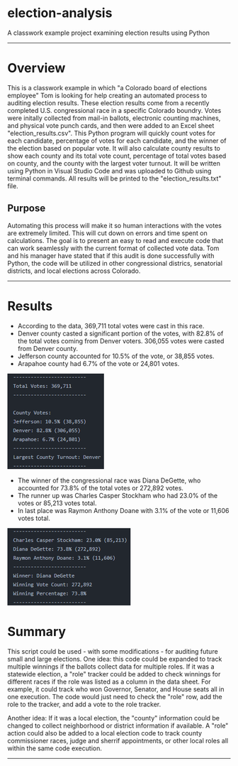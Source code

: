 # election-analysis
A classwork example project examining election results using Python

---
# Overview
This is a classwork example in which "a Colorado board of elections employee" Tom is looking for help creating an automated process to auditing election results. These election results come from a recently completed U.S. congressional race in a specific Colorado boundry. Votes were initally collected from mail-in ballots, electronic counting machines, and physical vote punch cards, and then were added to an Excel sheet "election_results.csv".  This Python program will quickly count votes for each candidate, percentage of votes for each candidate, and the winner of the election based on popular vote. It will also calculate county results to show each county and its total vote count, percentage of total votes based on county, and the county with the largest voter turnout. It will be written using Python in Visual Studio Code and was uploaded to Github using terminal commands. All results will be printed to the "election_results.txt" file.

## Purpose
Automating this process will make it so human interactions with the votes are extremely limited. This will cut down on errors and time spent on calculations. The goal is to present an easy to read and execute code that can work seamlessly with the current format of collected vote data. Tom and his manager have stated that if this audit is done successfully with Python, the code will be utilized in other congressional districs, senatorial districts, and local elections across Colorado. 

---

# Results
* According to the data, 369,711 total votes were cast in this race. 
* Denver county casted a significant portion of the votes, with 82.8% of the total votes coming from Denver voters. 306,055 votes were casted from Denver county. 
* Jefferson county accounted for 10.5% of the vote, or 38,855 votes.
* Arapahoe county had 6.7% of the vote or 24,801 votes. 

![total and county votes screenshot](/analysis/total_and_county_votes.png)

* The winner of the congressional race was Diana DeGette, who accounted for 73.8% of the total votes or 272,892 votes. 
* The runner up was Charles Casper Stockham who had 23.0% of the votes or 85,213 votes total. 
* In last place was Raymon Anthony Doane with 3.1% of the vote or 11,606 votes total. 

![candidte votes screenshot](/analysis/candidate_votes.png)

# Summary
This script could be used - with some modifications - for auditing future small and large elections. One idea: this code could be expanded to track multiple winnings if the ballots collect data for multiple roles. If it was a statewide election, a "role" tracker could be added to check winnings for different races if the role was listed as a column in the data sheet. For example, it could track who won Governor, Senator, and House seats all in one execution. The code would just need to check the "role" row, add the role to the tracker, and add a vote to the role tracker. 

Another idea: If it was a local election, the "county" information could be changed to collect neighborhood or district information if available. A "role" action could also be added to a local election code to track county commissioner races, judge and sherrif appointments, or other local roles all within the same code execution. 

---

